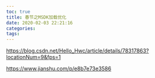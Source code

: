 ```yaml
---
toc: true
title: 春节之MSDK加载优化
date: 2020-02-03 22:21:16
categories:
tags:
---
```


https://blog.csdn.net/Hello_Hwc/article/details/78317863?locationNum=9&fps=1

https://www.jianshu.com/p/e8b7e73e3586

